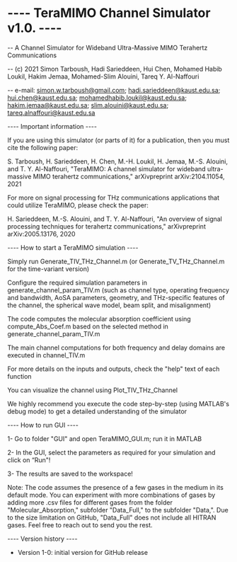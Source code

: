 # ---- TeraMIMO Channel Simulator v1.0. ----


 -- A Channel Simulator for Wideband Ultra-Massive MIMO Terahertz Communications


 -- (c) 2021 Simon Tarboush, Hadi Sarieddeen, Hui Chen, Mohamed Habib Loukil, Hakim Jemaa, 
             Mohamed-Slim Alouini, Tareq Y. Al-Naffouri

 -- e-mail: simon.w.tarboush@gmail.com; hadi.sarieddeen@kaust.edu.sa; hui.chen@kaust.edu.sa;
            mohamedhabib.loukil@kaust.edu.sa; hakim.jemaa@kaust.edu.sa;
            slim.alouini@kaust.edu.sa; tareq.alnaffouri@kaust.edu.sa


----  Important information ----


If you are using this simulator (or parts of it) for a publication, then you must cite the following paper:

S. Tarboush, H. Sarieddeen, H. Chen, M.-H. Loukil, H. Jemaa, M.-S. Alouini, and T. Y. Al-Naffouri, "TeraMIMO: A channel simulator for wideband ultra-massive MIMO terahertz communications," arXivpreprint arXiv:2104.11054, 2021


For more on signal processing for THz communications applications that could utilize TeraMIMO, please check the paper:

H. Sarieddeen, M.-S. Alouini, and T. Y. Al-Naffouri, "An overview of signal processing techniques for terahertz communications," arXivpreprint arXiv:2005.13176, 2020





----  How to start a TeraMIMO simulation ----


Simply run Generate_TIV_THz_Channel.m (or Generate_TV_THz_Channel.m for the time-variant version)

Configure the required simulation parameters in generate_channel_param_TIV.m (such as channel type,
operating frequency and bandwidth, AoSA parameters, geometry, and THz-specific features of the channel, the spherical wave model, beam split, and misalignment)

The code computes the molecular absorption coefficient using compute_Abs_Coef.m based on the selected method in generate_channel_param_TIV.m

The main channel computations for both frequency and delay domains are executed in channel_TIV.m

For more details on the inputs and outputs, check the "help" text of each function

You can visualize the channel using Plot_TIV_THz_Channel

We highly recommend you execute the code step-by-step (using MATLAB's debug mode) to get a detailed understanding of the simulator





----  How to run GUI ----


1- Go to folder "GUI" and open TeraMIMO_GUI.m; run it in MATLAB

2- In the GUI, select the parameters as required for your simulation and click on “Run"!

3- The results are saved to the workspace!


Note: The code assumes the presence of a few gases in the medium in its default mode. You can experiment with more combinations of gases by adding more .csv files for different gases from the folder "Molecular_Absorption," subfolder "Data_Full," to the subfolder "Data,". Due to the size limitation on GitHub, "Data_Full" does not include all HITRAN gases. Feel free to reach out to send you the rest.



----  Version history ----

* Version 1-0: initial version for GitHub release
